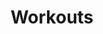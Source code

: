 ---
title: "Workouts"
draft: false
image : "images/gallery/workout/workout-2.JPG"
bg_image: "images/page-title.jpg"
category: "Keeping fit"
---